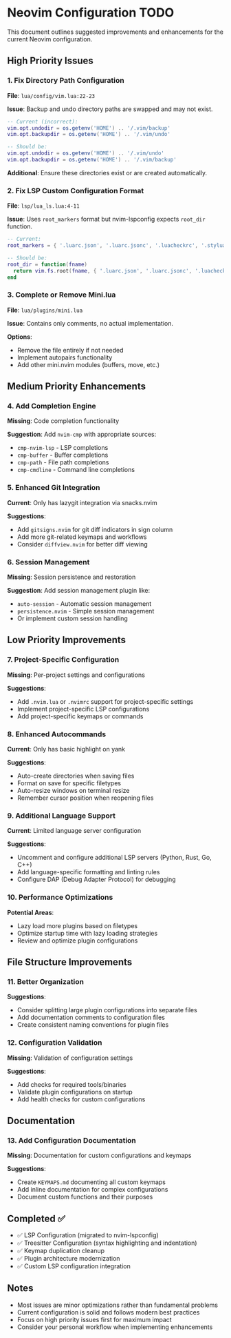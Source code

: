 # Neovim Configuration TODO

This document outlines suggested improvements and enhancements for the current Neovim configuration.

## High Priority Issues

### 1. Fix Directory Path Configuration
**File**: `lua/config/vim.lua:22-23`

**Issue**: Backup and undo directory paths are swapped and may not exist.

```lua
-- Current (incorrect):
vim.opt.undodir = os.getenv('HOME') .. '/.vim/backup'
vim.opt.backupdir = os.getenv('HOME') .. '/.vim/undo'

-- Should be:
vim.opt.undodir = os.getenv('HOME') .. '/.vim/undo'
vim.opt.backupdir = os.getenv('HOME') .. '/.vim/backup'
```

**Additional**: Ensure these directories exist or are created automatically.

### 2. Fix LSP Custom Configuration Format
**File**: `lsp/lua_ls.lua:4-11`

**Issue**: Uses `root_markers` format but nvim-lspconfig expects `root_dir` function.

```lua
-- Current:
root_markers = { '.luarc.json', '.luarc.jsonc', '.luacheckrc', '.stylua.toml', 'stylua.toml', '.git' }

-- Should be:
root_dir = function(fname)
  return vim.fs.root(fname, { '.luarc.json', '.luarc.jsonc', '.luacheckrc', '.stylua.toml', 'stylua.toml', '.git' })
end
```

### 3. Complete or Remove Mini.lua
**File**: `lua/plugins/mini.lua`

**Issue**: Contains only comments, no actual implementation.

**Options**:
- Remove the file entirely if not needed
- Implement autopairs functionality
- Add other mini.nvim modules (buffers, move, etc.)

## Medium Priority Enhancements

### 4. Add Completion Engine
**Missing**: Code completion functionality

**Suggestion**: Add `nvim-cmp` with appropriate sources:
- `cmp-nvim-lsp` - LSP completions
- `cmp-buffer` - Buffer completions
- `cmp-path` - File path completions
- `cmp-cmdline` - Command line completions

### 5. Enhanced Git Integration
**Current**: Only has lazygit integration via snacks.nvim

**Suggestions**:
- Add `gitsigns.nvim` for git diff indicators in sign column
- Add more git-related keymaps and workflows
- Consider `diffview.nvim` for better diff viewing

### 6. Session Management
**Missing**: Session persistence and restoration

**Suggestion**: Add session management plugin like:
- `auto-session` - Automatic session management
- `persistence.nvim` - Simple session management
- Or implement custom session handling

## Low Priority Improvements

### 7. Project-Specific Configuration
**Missing**: Per-project settings and configurations

**Suggestions**:
- Add `.nvim.lua` or `.nvimrc` support for project-specific settings
- Implement project-specific LSP configurations
- Add project-specific keymaps or commands

### 8. Enhanced Autocommands
**Current**: Only has basic highlight on yank

**Suggestions**:
- Auto-create directories when saving files
- Format on save for specific filetypes
- Auto-resize windows on terminal resize
- Remember cursor position when reopening files

### 9. Additional Language Support
**Current**: Limited language server configuration

**Suggestions**:
- Uncomment and configure additional LSP servers (Python, Rust, Go, C++)
- Add language-specific formatting and linting rules
- Configure DAP (Debug Adapter Protocol) for debugging

### 10. Performance Optimizations
**Potential Areas**:
- Lazy load more plugins based on filetypes
- Optimize startup time with lazy loading strategies
- Review and optimize plugin configurations

## File Structure Improvements

### 11. Better Organization
**Suggestions**:
- Consider splitting large plugin configurations into separate files
- Add documentation comments to configuration files
- Create consistent naming conventions for plugin files

### 12. Configuration Validation
**Missing**: Validation of configuration settings

**Suggestions**:
- Add checks for required tools/binaries
- Validate plugin configurations on startup
- Add health checks for custom configurations

## Documentation

### 13. Add Configuration Documentation
**Missing**: Documentation for custom configurations and keymaps

**Suggestions**:
- Create `KEYMAPS.md` documenting all custom keymaps
- Add inline documentation for complex configurations
- Document custom functions and their purposes

## Completed ✅

- ✅ LSP Configuration (migrated to nvim-lspconfig)
- ✅ Treesitter Configuration (syntax highlighting and indentation)
- ✅ Keymap duplication cleanup
- ✅ Plugin architecture modernization
- ✅ Custom LSP configuration integration

## Notes

- Most issues are minor optimizations rather than fundamental problems
- Current configuration is solid and follows modern best practices
- Focus on high priority issues first for maximum impact
- Consider your personal workflow when implementing enhancements